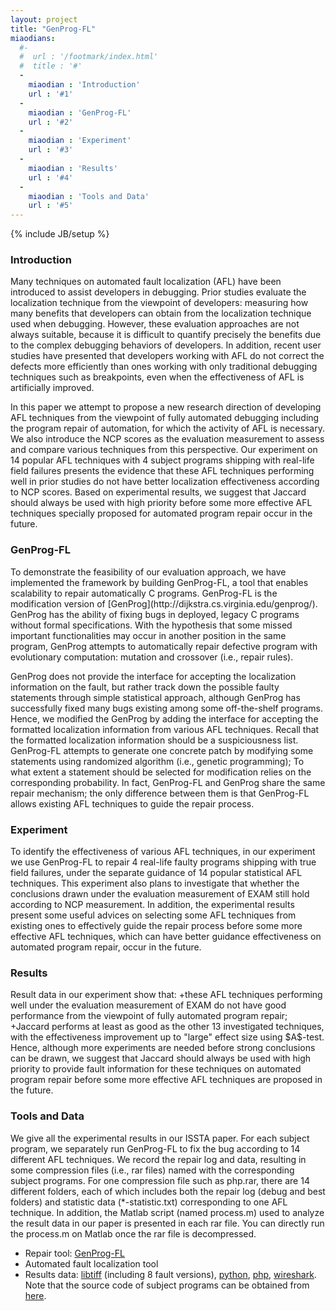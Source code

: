 ```yaml
---
layout: project
title: "GenProg-FL"
miaodians:
  #- 
  #  url : '/footmark/index.html'
  #  title : '#'
  - 
    miaodian : 'Introduction'
    url : '#1'
  -
    miaodian : 'GenProg-FL'
    url : '#2'
  -
    miaodian : 'Experiment'
    url : '#3'
  -
    miaodian : 'Results'
    url : '#4'
  -
    miaodian : 'Tools and Data'
    url : '#5'
---
```

{% include JB/setup %}

<h3><a  name="1"> Introduction </a></h3>
   Many techniques on automated fault localization (AFL) have been introduced to assist developers in debugging. Prior studies evaluate the localization technique from the viewpoint of developers: measuring how many benefits that developers can obtain from the localization technique used when debugging. However, these evaluation approaches are not always suitable, because it is difficult to quantify precisely the benefits due to the complex debugging behaviors of developers. In addition, recent user studies have presented that developers working with AFL do not correct the defects more efficiently than ones working with only traditional debugging techniques such as breakpoints, even when the effectiveness of AFL is artificially improved.

   In this paper we attempt to propose a new research direction of developing AFL techniques from the viewpoint of fully automated debugging including the program repair of automation, for which the activity of AFL is necessary.  We also introduce the NCP scores as the evaluation measurement to assess and compare various techniques from this perspective. Our experiment on 14 popular AFL techniques with 4 subject programs shipping with real-life field failures presents the evidence that these AFL techniques performing well in prior studies do not have better localization effectiveness according to NCP scores. Based on experimental results, we suggest that Jaccard should always be used with high priority before some more effective AFL techniques specially proposed for automated program repair occur in the future.

<h3><a  name="2">  GenProg-FL </a></h3>
   To demonstrate the feasibility of our evaluation approach, we have implemented the framework by building GenProg-FL, a tool that enables scalability to repair automatically C programs. GenProg-FL is the modification version of [GenProg](http://dijkstra.cs.virginia.edu/genprog/). GenProg has the ability of fixing bugs in deployed, legacy C programs without formal specifications. With the hypothesis that some missed important functionalities may occur in another position in the same program, GenProg attempts to automatically repair defective program with evolutionary computation: mutation and crossover (i.e., repair rules).

   GenProg does not provide the interface for accepting the localization information on the fault, but rather track down the possible faulty statements through simple statistical approach, although GenProg has successfully fixed many bugs existing among some off-the-shelf programs. Hence, we modified the GenProg by adding the interface for accepting the formatted localization information from various AFL techniques. Recall that the formatted localization information should be a suspiciousness list. GenProg-FL attempts to generate one concrete patch by modifying some statements using randomized algorithm (i.e., genetic programming); To what extent a statement should be selected for modification relies on the corresponding probability. In fact, GenProg-FL and GenProg share the same repair mechanism; the only difference between them is that GenProg-FL allows existing AFL techniques to guide the repair process.

<h3><a name="3">Experiment</a></h3>
   To  identify the effectiveness of various AFL techniques, in our experiment we use GenProg-FL to repair 4 real-life faulty programs shipping with true field failures, under the separate guidance of 14 popular statistical AFL techniques. This experiment also plans to investigate that whether the conclusions drawn under the evaluation measurement of EXAM still hold according to NCP measurement. In addition, the experimental results present some useful advices on selecting some AFL techniques from existing ones to effectively guide the repair process before some more effective AFL techniques, which can have better guidance effectiveness on automated program repair, occur in the future.

<h3><a name="4">Results</a></h3>
   Result data in our experiment show that:
   +these AFL techniques performing well under the evaluation measurement of EXAM do not have good performance from the viewpoint of fully automated program repair;
   +Jaccard performs at least as good as the other 13 investigated techniques, with the effectiveness improvement up to "large" effect size using $A$-test. Hence, although more experiments are needed before strong conclusions can be drawn, we suggest that Jaccard should always be used with high priority to provide fault information for these techniques on automated program repair before some more effective AFL techniques are proposed in the future.

<h3><a name="5">Tools and Data</a></h3>
   We give all the experimental results in our ISSTA paper. For each subject program, we separately run GenProg-FL to fix the bug according to 14 different AFL techniques. We record the repair log and data, resulting in some compression files (i.e., rar files) named with the corresponding subject programs. For one compression file such as php.rar, there are 14 different folders, each of which includes both the repair log (debug and best folders) and statistic data (*-statistic.txt) corresponding to one AFL technique. In addition, the Matlab script (named process.m) used to analyze the result data in our paper is presented in each rar file. You can directly run the process.m on Matlab once the rar file is decompressed. 

  + Repair tool: [GenProg-FL](http://sourceforge.net/projects/afl/files/GenProg-FL.tar.bz2)
  + Automated fault localization tool
  + Results data: [libtiff](http://sourceforge.net/projects/afl/files/libtiff.rar) (including 8 fault versions), [python](http://sourceforge.net/projects/afl/files/python.rar), [php](http://sourceforge.net/projects/afl/files/php.rar), [wireshark](http://sourceforge.net/projects/afl/files/wireshark.rar). Note that the source code of subject programs can be obtained from [here](https://church.cs.virginia.edu/genprog/archive/genprog-105-bugs-tarballs/).
